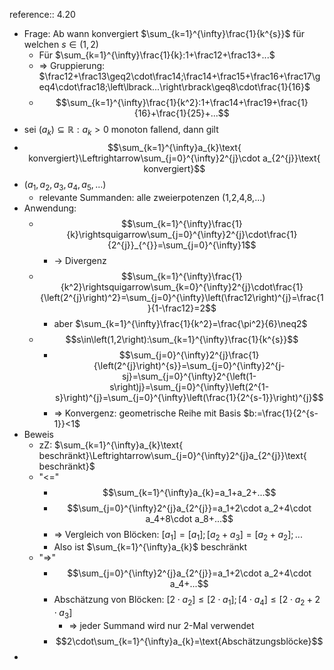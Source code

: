 reference:: 4.20

- Frage: Ab wann konvergiert $\sum_{k=1}^{\infty}\frac{1}{k^{s}}$ für welchen $s\in\left(1,2\right)$
	- Für $\sum_{k=1}^{\infty}\frac{1}{k}:1+\frac12+\frac13+...$
	- => Gruppierung: $\frac12+\frac13\geq2\cdot\frac14;\frac14+\frac15+\frac16+\frac17\geq4\cdot\frac18;\left\lbrack...\right\rbrack\geq8\cdot\frac{1}{16}$
	- $$\sum_{k=1}^{\infty}\frac{1}{k^2}:1+\frac14+\frac19+\frac{1}{16}+\frac{1}{25}+...$$
- sei $\left(a_{k}\right)\subseteq\mathbb{R}:a_{k}>0$ monoton fallend, dann gilt
- $$\sum_{k=1}^{\infty}a_{k}\text{ konvergiert}\Leftrightarrow\sum_{j=0}^{\infty}2^{j}\cdot a_{2^{j}}\text{ konvergiert}$$
- $\left(a_1,a_2,a_3,a_4,a_5,...\right)$
	- relevante Summanden: alle zweierpotenzen (1,2,4,8,...)
- Anwendung:
	- $$\sum_{k=1}^{\infty}\frac{1}{k}\rightsquigarrow\sum_{j=0}^{\infty}2^{j}\cdot\frac{1}{2^{j}}_{^{}}=\sum_{j=0}^{\infty}1$$
		- -> Divergenz
	- $$\sum_{k=1}^{\infty}\frac{1}{k^2}\rightsquigarrow\sum_{k=0}^{\infty}2^{j}\cdot\frac{1}{\left(2^{j}\right)^2}=\sum_{j=0}^{\infty}\left(\frac12\right)^{j}=\frac{1}{1-\frac12}=2$$
		- aber $\sum_{k=1}^{\infty}\frac{1}{k^2}=\frac{\pi^2}{6}\neq2$
	- $$s\in\left(1,2\right):\sum_{k=1}^{\infty}\frac{1}{k^{s}}$$
		- $$\sum_{j=0}^{\infty}2^{j}\frac{1}{\left(2^{j}\right)^{s}}=\sum_{j=0}^{\infty}2^{j-sj}=\sum_{j=0}^{\infty}2^{\left(1-s\right)j}=\sum_{j=0}^{\infty}\left(2^{1-s}\right)^{j}=\sum_{j=0}^{\infty}\left(\frac{1}{2^{s-1}}\right)^{j}$$
		- => Konvergenz: geometrische Reihe mit Basis $b:=\frac{1}{2^{s-1}}<1$
- Beweis
	- zZ: $\sum_{k=1}^{\infty}a_{k}\text{ beschränkt}\Leftrightarrow\sum_{j=0}^{\infty}2^{j}a_{2^{j}}\text{ beschränkt}$
	- "<="
		- $$\sum_{k=1}^{\infty}a_{k}=a_1+a_2+...$$
		- $$\sum_{j=0}^{\infty}2^{j}a_{2^{j}}=a_1+2\cdot a_2+4\cdot a_4+8\cdot a_8+...$$
		- => Vergleich von Blöcken: $\left\lbrack a_1\right\rbrack=\left\lbrack a_1\right\rbrack;\left\lbrack a_2+a_3\right\rbrack=\left\lbrack a_2+a_2\right\rbrack;...$
		- Also ist $\sum_{k=1}^{\infty}a_{k}$ beschränkt
	- "=>"
		- $$\sum_{j=0}^{\infty}2^{j}a_{2^{j}}=a_1+2\cdot a_2+4\cdot a_4+...$$
		- Abschätzung von Blöcken: $\left\lbrack2\cdot a_2\right\rbrack\leq\left\lbrack2\cdot a_1\right\rbrack;\left\lbrack4\cdot a_4\right\rbrack\leq\left\lbrack2\cdot a_2+2\cdot a_3\right\rbrack$
			- => jeder Summand wird nur 2-Mal verwendet
		- $$2\cdot\sum_{k=1}^{\infty}a_{k}=\text{Abschätzungsblöcke}$$
-
